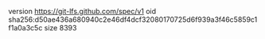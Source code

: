 version https://git-lfs.github.com/spec/v1
oid sha256:d50ae436a680940c2e46df4dcf32080170725d6f939a3f46c5859c1f1a0a3c5c
size 8393
